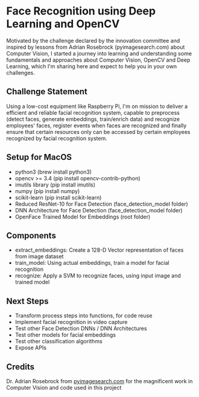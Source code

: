 # Face Recognition using Deep Learning and OpenCV

Motivated by the challenge declared by the innovation committee and inspired by lessons from Adrian Rosebrock (pyimagesearch.com) about Computer Vision, I started a journey into learning and understanding some fundamentals and approaches about Computer Vision, OpenCV and Deep Learning, which I'm sharing here and expect to help you in your own challenges.

## Challenge Statement

Using a low-cost equipment like Raspberry Pi, I'm on mission to deliver a efficient and reliable facial recognition system, capable to preprocess (detect faces, generate embeddings, train/enrich data) and recognize employees' faces, register events when faces are recognized and finally ensure that certain  resources only can be accessed by certain employees recognized by facial recognition system.

## Setup for MacOS

- python3 (brew install python3)
- opencv >= 3.4 (pip install opencv-contrib-python)
- imutils library (pip install imutils)
- numpy (pip install numpy)
- scikit-learn (pip install scikit-learn)
- Reduced ResNet-10 for Face Detection (face_detection_model folder)
- DNN Architecture for Face Detection (face_detection_model folder)
- OpenFace Trained Model for Embeddings (root folder)

## Components
- extract_embeddings: Create a 128-D Vector representation of faces from image dataset
- train_model: Using actual embeddings, train a model for facial recognition
- recognize: Apply a SVM to recognize faces, using input image and trained model 

## Next Steps
- Transform process steps into functions, for code reuse
- Implement facial recognition in video capture
- Test other Face Detection DNNs / DNN Architectures
- Test other models for facial embeddings
- Test other classification algorithms
- Expose APIs

## Credits

Dr. Adrian Rosebrock from [pyimagesearch.com](http://wwww.pyimagesearch.com) for the magnificent work in Computer Vision and code used in this project
